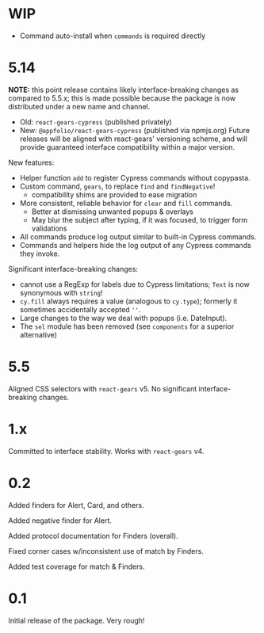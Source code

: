 WIP
===

- Command auto-install when `commands` is required directly

5.14
===

**NOTE:** this point release contains likely interface-breaking changes
as compared to 5.5.x; this is made possible because the package is now
distributed under a new name and channel.
  - Old: `react-gears-cypress` (published privately)
  - New: `@appfolio/react-gears-cypress` (published via npmjs.org)
Future releases will be aligned with react-gears' versioning scheme, and will provide guaranteed interface compatibility within a major version.

New features:
- Helper function `add` to register Cypress commands without copypasta.
- Custom command, `gears`, to replace `find` and `findNegative`!
   - compatibility shims are provided to ease migration
- More consistent, reliable behavior for `clear` and `fill` commands.
   - Better at dismissing unwanted popups & overlays
   - May blur the subject after typing, if it was focused, to trigger
     form validations
- All commands produce log output similar to built-in Cypress commands.
- Commands and helpers hide the log output of any Cypress commands they invoke.

Significant interface-breaking changes:
- cannot use a RegExp for labels due to Cypress limitations; `Text` is now synonymous with `string`!
- `cy.fill` always requires a value (analogous to `cy.type`); formerly it sometimes accidentally accepted `''`.
- Large changes to the way we deal with popups (i.e. DateInput).
- The `sel` module has been removed (see `components` for a superior alternative)

5.5
===

Aligned CSS selectors with `react-gears` v5. No significant interface-breaking changes.

1.x
===

Committed to interface stability. Works with `react-gears` v4.

0.2
===

Added finders for Alert, Card, and others.

Added negative finder for Alert.

Added protocol documentation for Finders (overall).

Fixed corner cases w/inconsistent use of match by Finders.

Added test coverage for match & Finders.

0.1
===

Initial release of the package. Very rough!
